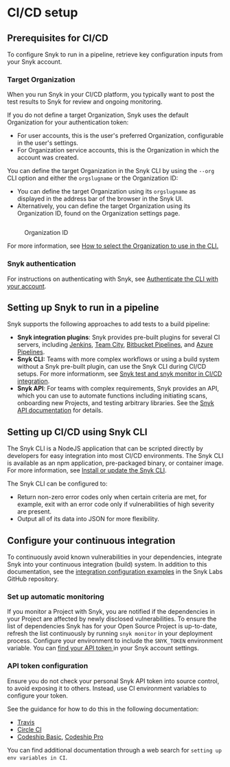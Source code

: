 # CI/CD setup

## Prerequisites for CI/CD

To configure Snyk to run in a pipeline, retrieve key configuration inputs from your Snyk account.

### Target Organization

When you run Snyk in your CI/CD platform, you typically want to post the test results to Snyk for review and ongoing monitoring.

If you do not define a target Organization, Snyk uses the default Organization for your authentication token:

* For user accounts, this is the user's preferred Organization, configurable in the user's settings.
* For Organization service accounts, this is the Organization in which the account was created.

You can define the target Organization in the Snyk CLI by using the  `--org` CLI option and either the `orgslugname` or the Organization ID:

* You can define the target Organization using its `orgslugname` as displayed in the address bar of the browser in the Snyk UI.
* Alternatively, you can define the target Organization using its Organization ID, found on the Organization settings page.

<figure><img src="../../../.gitbook/assets/image1.png" alt=""><figcaption><p>Organization ID</p></figcaption></figure>

For more information, see [How to select the Organization to use in the CLI.](../../snyk-cli/scan-and-maintain-projects-using-the-cli/how-to-select-the-organization-to-use-in-the-cli.md)

### Snyk authentication

For instructions on authenticating with Snyk, see [Authenticate the CLI with your account](../../../snyk-cli/authenticate-to-use-the-cli.md).

## Setting up Snyk to run in a pipeline

Snyk supports the following approaches to add tests to a build pipeline:

* **Snyk integration plugins**: Snyk provides pre-built plugins for several CI servers, including [Jenkins](../../../scm-ide-and-ci-cd-integrations/snyk-ci-cd-integrations/jenkins-plugin-integration-with-snyk.md), [Team City](../teamcity-jetbrains-integration-using-the-snyk-security-plugin/), [Bitbucket Pipelines](../bitbucket-pipelines-integration-using-a-snyk-pipe/), and [Azure Pipelines](../azure-pipelines-integration/).
* **Snyk CLI:** Teams with more complex workflows or using a build system without a Snyk pre-built plugin, can use the Snyk CLI during CI/CD setups. For more informationm, see [Snyk test and snyk monitor in CI/CD integration](snyk-test-and-snyk-monitor-in-ci-cd-integration.md).
* **Snyk API**: For teams with complex requirements, Snyk provides an API, which you can use to automate functions including initiating scans, onboarding new Projects, and testing arbitrary libraries. See the [Snyk API documentation](../../../snyk-api/) for details.

## Setting up CI/CD using Snyk CLI

The Snyk CLI is a NodeJS application that can be scripted directly by developers for easy integration into most CI/CD environments. The Snyk CLI is available as an npm application, pre-packaged binary, or container image. For more information, see [Install or update the Snyk CLI](../../snyk-cli/install-or-update-the-snyk-cli/).

The Snyk CLI can be configured to:

* Return non-zero error codes only when certain criteria are met, for example, exit with an error code only if vulnerabilities of high severity are present.
* Output all of its data into JSON for more flexibility.

## Configure your continuous integration

To continuously avoid known vulnerabilities in your dependencies, integrate Snyk into your continuous integration (build) system. In addition to this documentation, see the [integration configuration examples](https://github.com/snyk-labs/snyk-cicd-integration-examples) in the Snyk Labs GitHub repository.

### Set up automatic monitoring

If you monitor a Project with Snyk, you are notified if the dependencies in your Project are affected by newly disclosed vulnerabilities. To ensure the list of dependencies Snyk has for your Open Source Project is up-to-date, refresh the list continuously by running `snyk monitor` in your deployment process. Configure your environment to include the `SNYK_TOKEN` environment variable. You can [find your API token ](../../../snyk-api/authentication-for-api/)in your Snyk account settings.

### API token configuration

Ensure you do not check your personal Snyk API token into source control, to avoid exposing it to others. Instead, use CI environment variables to configure your token.

See the guidance for how to do this in the following documentation:

* [Travis](https://docs.travis-ci.com/user/environment-variables/)
* [Circle CI](https://circleci.com/docs/set-environment-variable/)
* [Codeship Basic](https://docs.cloudbees.com/docs/cloudbees-codeship/latest/basic-builds-and-configuration/set-environment-variables), [Codeship Pro](https://docs.cloudbees.com/docs/cloudbees-codeship/latest/pro-builds-and-configuration/environment-variables)

You can find additional documentation through a web search for `setting up env variables in CI`.
